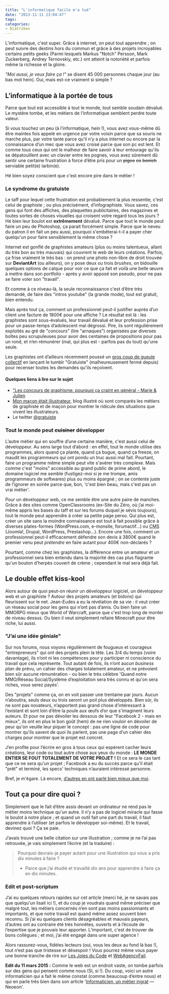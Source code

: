 ```yaml
---
title: "L'informatique facile m'a tué"
date: "2013-11-11 23:04:47"
tags:
categories:
- Diatribes
---
```


L’informatique, c'est super. Grâce à internet, on peut tout apprendre ; on peut suivre des destins hors du commun et grâce à des projets incroyables certains petits geeks (Parmi lesquels Markus "Notch" Persson, Mark Zuckerberg, Andrey Ternovskiy, etc.) ont atteint la notoriété et parfois même la richesse et la gloire.

_"Moi aussi, je veux faire ça !"_ se disent 45 000 personnes chaque jour (au bas mot hein). Oui, mais est-ce vraiment si simple ?


## L’informatique à la portée de tous

Parce que tout est accessible à tout le monde, tout semble soudain dévalué. Le mystère tombe, et les métiers de l’informatique semblent perdre toute valeur.

Si vous touchez un peu (à l’informatique, hein !), vous avez vous-même dû être maintes fois appelé en urgence par votre voisin parce que sa souris ne marche plus, par votre tante parce qu'il n’y a plus internet ou encore par la connaissance d’un mec que vous avez croisé parce que son pc est lent. Et comme tous ceux qui ont le malheur de faire savoir à leur entourage qu'ils se dépatouillent avec un clavier entre les pognes, vous avez sûrement dû sentir une certaine frustration à force d’être pris pour un <del>pigeo</del> <del>co</del> <del>bonich</del> serviable petit(e) larbin(e).

Hé bien soyez conscient que c'est encore pire dans le métier !

### Le syndrome du gratuiste

Le taff pour lequel cette frustration est probablement la plus ressentie, c'est celui de graphiste ; ou plus précisément, d’infographiste. Vous savez, ces gens qui font des affiches, des plaquettes publicitaires, des magazines et toutes sortes de choses visuelles qui croisent votre regard tous les jours ? Hé bien leur boulot est **extrêmement** dévalué. Parce que tout le monde peut faire un peu de Photoshop, ça parait forcément simple. Parce que le neveu du patron il en fait un peu aussi, pourquoi s'embêterai-t-il a payer cher quelqu'un pour faire sensiblement la même chose ?

Internet est gonflé de graphistes amateurs (plus ou moins talentueux, allant du très bon au très mauvais) qui couvrent le web de leurs créations. Parfois, ça frise vraiment le très bas : on prend une photo non-libre de droit trouvée sur **DeviantArt** (ou ailleurs), on y pose deux ou trois _brushes_, on bidouille quelques options de calque pour voir ce que ça fait et voilà une belle œuvre à mettre dans son portfolio - après y avoir apposé son pseudo, pour ne pas se faire voler son "travail".

Et comme à ce niveau-là, la seule reconnaissance c'est d’être très demandé, de faire des "intros youtube" (la grande mode), tout est gratuit, bien entendu.

Mais après tout ça, comment un professionnel peut-il justifier auprès d’un client une facture de 1800€ pour une affiche ? Le résultat est là : les graphistes sont sous-évalués, leur travail dévalué et leur profession prise pour un passe-temps d’adolescent mal dégrossi. Pire, ils sont régulièrement exploités au gré de "concours" (lire "arnaques") organisées par diverses boîtes peu scrupuleuses pour avoir des centaines de propositions pour pas un rond, et n’en rémunérer (mal, qui plus est - parfois pas du tout) qu'une seule.

Les graphistes ont d’ailleurs récemment poussé un [gros coup de gueule collectif](http://www.meltybuzz.fr/gratuiste-le-tumblr-des-graphistes-gratuits-en-rogne-a193271.html) en lançant le tumblr "Gratuiste" (malheureusement fermé depuis) pour recenser toutes les demandes qu'ils reçoivent.

#### Quelques liens à lire sur le sujet

*   ["Les concours de graphisme, pourquoi ça craint en général - Marie & Julien](http://www.mariejulien.com/?post/2007/09/06/Les-concours-de-graphisme-pourquoi-ca-craint-en-general)
*   [Mon maçon était illustrateur](http://monmacon.tumblr.com/), blog illustré où sont comparés les métiers de graphiste et de maçon pour montrer le ridicule des situations que vivent les illustrateurs.
*   Le twitter [@gratuiste](https://twitter.com/gratuiste)

### Tout le monde peut <del>cuisiner</del> développer

L’autre métier qui en souffre d’une certaine manière, c'est aussi celui de développeur. Au sens large tout d’abord : en effet, tout le monde utilise des programmes, alors quand ça plante, quand ça bugue, quand ça freeze, on maudit les programmeurs qui ont pondu un truc aussi mal fait. Pourtant, faire un programme même simple peut vite s'avérer très complexe. Mais comme c'est "moins" accessible au grand public de prime abord, le domaine logiciel me semble (fustigez-moi si je me trompe, amis programmeurs de softwares) plus ou moins épargné ; on se contente juste de l’ignorer en soirée parce que, bon, 'c'est bien beau, mais c'est pas un vrai métier'.

Pour un développeur web, ce me semble être une autre paire de manches. Grâce à des sites comme OpenClassrooms (ex-Site du Zéro, où j’ai moi-même appris les bases du taff et sur les forums duquel je sévis toujours), tout le monde peut apprendre à créer sa petite page perso. Qui plus est, créer un site sans la moindre connaissance est tout à fait possible grâce à diverses plates-formes (WordPress.com, e-monsite, forumactif…) ou <abbr title="Content Management System">CMS</abbr> (Joomla!, Drupal, WordPress, Prestashop…). Encore une fois, comment un professionnel peut-il efficacement défendre son devis à 3800€ quand le premier venu peut _prétendre_ en faire autant pour 400€ non-déclarés ?

Pourtant, comme chez les graphistes, la différence entre un amateur et un professionnel sera bien entendu dans la majorité des cas plus flagrante qu'un bouton d’herpès couvert de crème ; cependant le mal sera déjà fait.

## Le double effet kiss-kool

Alors autour de quoi peut-on réunir un développeur logiciel, un développeur web et un graphiste ? Autour des projets amateurs (et bidons) qui fleurissent sur le net. Jean-Eudes a eu la révélation de sa vie : il veut créer un réseau social pour les gens qui n’ont pas d’amis. Ou bien faire un MMORPG mieux que World of Warcraft, parce que c'est trop long de monter de niveau dessus. Ou bien il veut simplement refaire Minecraft pour être riche, lui aussi.

### "J’ai une idée géniale"

Sur nos forums, nous voyons régulièrement de fougueux et courageux "entrepreneurs" qui ont des projets plein la tête. Les 3/4 du temps (voire davantage), ils n’ont ni les compétences pour y participer ni conscience du travail que cela représente. Tout autant de fois, ils n’ont aucun _business plan_ de prévu, un cahier des charges totalement amateur, et ne prévoient bien sûr aucune rémunération - ou bien le très célèbre 'Quand notre MMO/Réseau Social/Système d’exploitation sera très connu et qu'on sera riches, vous serez payés'.

Des "projets" comme ça, on en voit passer une trentaine par jours. Aucun n’aboutira, seuls deux ou trois seront un poil plus développés. Bien sûr, ils ne sont pas novateurs, n’apportent pas grand chose d’intéressant à l’existant et sont loin d’être la poule aux œufs d’or que s'imaginent leurs auteurs. Et pour ne pas dévoiler les dessous de leur "Facebook 2 - mais en mieux", ils ont en plus le bon goût (hem) de ne rien vouloir en dévoiler de peur qu'on veuille leur piquer le concept : pas une ligne de code pour montrer qu'ils savent de quoi ils parlent, pas une page d’un cahier des charges pour montrer que le projet est concret.

J’en profite pour l’écrire en gros à tous ceux qui espèrent cacher leurs créations, leur code ou tout autre chose aux yeux du monde : **LE MONDE ENTIER SE FOUT TOTALEMENT DE VOTRE PROJET !** Et ce sera le cas tant que ce ne sera qu'un projet ; Facebook a eu du succès parce qu'il était "prêt" et terminé, les specs' techniques n’auraient intéressé personne.

Bref, je m'égare. Là encore, [d’autres en ont parlé bien mieux que moi](http://conquerirlemonde.com/blog/category/erreurs-classiques/).

## Tout ça pour dire quoi ?

Simplement que le fait d’être assis devant un ordinateur ne rend pas le métier moins technique qu'un autre. Il n’y a pas de logiciel miracle qui fasse le boulot à notre place ; et quand un outil fait une part du travail, il faut apprendre à l’utiliser (et parfois le développer soi-même). Et le travail, devinez quoi ? Ça se paie.

J’avais trouvé une belle citation sur une illustration ; comme je ne l’ai pas retrouvée, je vais simplement l’écrire (et la traduire) :

> Pourquoi devrais-je payer autant pour une illustration qui vous a pris dix minutes à faire ?
> - Parce que j’ai étudié et travaillé dix ans pour apprendre à faire ça en dix minutes.

### Edit et post-scriptum

J’ai eu quelques retours rapides sur cet article (merci hé, je ne savais pas que quelqu'un lisait ici !), et du coup je voudrais quand même préciser que malgré tout, les métiers concernés n’en sont pas moins passionnants et importants, et que notre travail est quand même assez souvent bien reconnu. Si j’ai eu quelques clients désagréables et mauvais payeurs, d’autres ont au contraire été très honnêtes, ouverts et à l’écoute de l’expertise que je pouvais leur apporter. L’important, c'est de trouver de bons collègues ; et moi, j’ai été engagé dans une super agence !

Alors rassurez-vous, fidèles lecteurs (oui, vous les deux au fond là bas !), tout n’est pas que tristesse et désespoir ! Vous pourrez même vous payer une bonne tranche de rire sur [Les Joies du Code](http://lesjoiesducode.tumblr.com/) et [WebAgencyFail](http://www.webagencyfail.com/).

**Edit du 11 mars 2015 :** Comme le web est un endroit vaste, on tombe parfois sur des gens qui pensent comme nous (Si, si !). Du coup, voici un autre informaticien qui a fait le même constat (comme beaucoup d’entre nous) et qui en parle très bien dans son article '[Informaticien, un métier ingrat](http://www.neoeon.net/index.php?act=1&com=64 "Neoeon") — Neoeon'.
